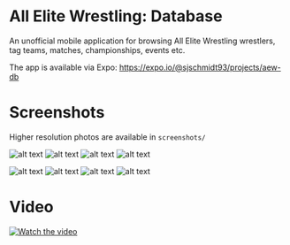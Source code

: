 # All Elite Wrestling: Database
An unofficial mobile application for browsing All Elite Wrestling wrestlers, tag teams, matches, championships, events etc.

The app is available via Expo: https://expo.io/@sjschmidt93/projects/aew-db

# Screenshots
Higher resolution photos are available in `screenshots/`

![alt text](https://i.imgur.com/Ekl2At8m.jpg) ![alt text](https://i.imgur.com/rvJha9am.jpg) ![alt text](https://i.imgur.com/AKxP74wm.jpg) ![alt text](https://i.imgur.com/MLVmOfWm.jpg)

![alt text](https://i.imgur.com/HRZOGJOm.jpg) ![alt text](https://i.imgur.com/RdyyNc5m.jpg) ![alt text](https://i.imgur.com/WE30n16m.jpg) ![alt text](https://i.imgur.com/0N1AFxQm.jpg)

# Video
[![Watch the video](https://i.imgur.com/gfwUAlN.png)](https://www.youtube.com/watch?v=9r3ghkcKWLc)
